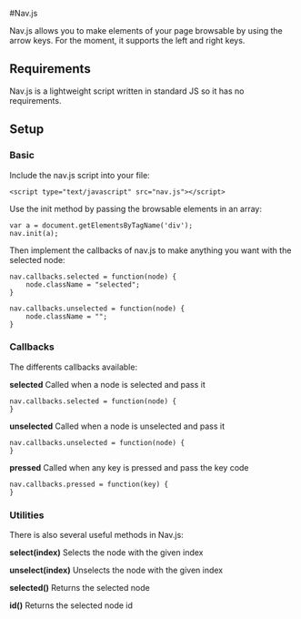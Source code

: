 #Nav.js

Nav.js allows you to make elements of your page browsable by using the arrow keys.
For the moment, it supports the left and right keys.

## Requirements

Nav.js is a lightweight script written in standard JS so it has no requirements.

## Setup

### Basic

Include the nav.js script into your file:

    <script type="text/javascript" src="nav.js"></script>

Use the init method by passing the browsable elements in an array:

    var a = document.getElementsByTagName('div');
    nav.init(a);

Then implement the callbacks of nav.js to make anything you want with the selected node:

    nav.callbacks.selected = function(node) {
        node.className = "selected";
    }

    nav.callbacks.unselected = function(node) {
        node.className = "";
    }

### Callbacks

The differents callbacks available:

**selected** Called when a node is selected and pass it

    nav.callbacks.selected = function(node) {
    }

**unselected** Called when a node is unselected and pass it

    nav.callbacks.unselected = function(node) {
    }

**pressed** Called when any key is pressed and pass the key code

    nav.callbacks.pressed = function(key) {
    }

### Utilities

There is also several useful methods in Nav.js:

**select(index)** Selects the node with the given index

**unselect(index)** Unselects the node with the given index 

**selected()** Returns the selected node 

**id()** Returns the selected node id



